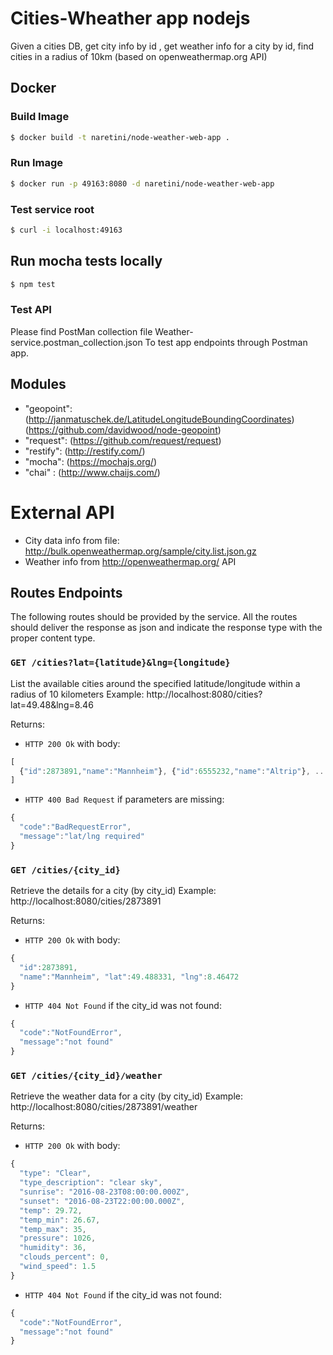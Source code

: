 # Cities-Wheather app nodejs
Given a cities DB, get city info by id , get weather info for a city by id, find cities in a radius of 10km (based on openweathermap.org API)

## Docker

### Build Image
```bash
$ docker build -t naretini/node-weather-web-app .
```

### Run Image
```bash
$ docker run -p 49163:8080 -d naretini/node-weather-web-app
```


### Test service root
```bash
$ curl -i localhost:49163
```

## Run mocha tests locally
```bash
$ npm test
```

### Test API
Please find PostMan collection file Weather-service.postman_collection.json
To test app endpoints through Postman app.

## Modules 
* "geopoint": (http://janmatuschek.de/LatitudeLongitudeBoundingCoordinates) (https://github.com/davidwood/node-geopoint)
* "request": (https://github.com/request/request)
* "restify": (http://restify.com/)
* "mocha": (https://mochajs.org/)
* "chai" : (http://www.chaijs.com/)

# External API
* City data info from file: http://bulk.openweathermap.org/sample/city.list.json.gz
* Weather info from http://openweathermap.org/ API

## Routes Endpoints
The following routes should be provided by the service. All the routes should deliver the response as json and indicate the response type with the proper content type.

### `GET /cities?lat={latitude}&lng={longitude}`
List the available cities around the specified latitude/longitude within a radius of 10 kilometers Example: http://localhost:8080/cities?lat=49.48&lng=8.46

Returns:

* `HTTP 200 Ok` with body:
```js
[
  {"id":2873891,"name":"Mannheim"}, {"id":6555232,"name":"Altrip"}, ...
]
```

* `HTTP 400 Bad Request` if parameters are missing:
```js
{
  "code":"BadRequestError",
  "message":"lat/lng required"	
}
```

### `GET /cities/{city_id}`
Retrieve the details for a city (by city_id) Example: http://localhost:8080/cities/2873891

Returns:

* `HTTP 200 Ok` with body:
```js
{
  "id":2873891,
  "name":"Mannheim", "lat":49.488331, "lng":8.46472
}
```

* `HTTP 404 Not Found` if the city_id was not found:
```js
{
  "code":"NotFoundError",
  "message":"not found"
}
```

### `GET /cities/{city_id}/weather`
Retrieve the weather data for a city (by city_id) Example: http://localhost:8080/cities/2873891/weather

Returns:

* `HTTP 200 Ok` with body:
```js
{
  "type": "Clear",
  "type_description": "clear sky",
  "sunrise": "2016-08-23T08:00:00.000Z",
  "sunset": "2016-08-23T22:00:00.000Z",
  "temp": 29.72,
  "temp_min": 26.67,
  "temp_max": 35,
  "pressure": 1026,
  "humidity": 36,
  "clouds_percent": 0,
  "wind_speed": 1.5
}
```

* `HTTP 404 Not Found` if the city_id was not found:
```js
{
  "code":"NotFoundError",
  "message":"not found"
}
```